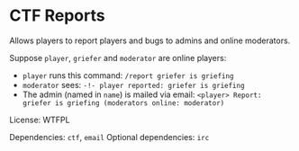 # CTF Reports

Allows players to report players and bugs to admins and online moderators.

Suppose `player`, `griefer` and `moderator` are online players:

- `player` runs this command: `/report griefer is griefing`
- `moderator` sees: `-!- player reported: griefer is griefing`
- The admin (named in `name`) is mailed via email: `<player> Report: griefer is griefing (moderators online: moderator)`

License: WTFPL

Dependencies: `ctf`, `email`
Optional dependencies: `irc`
